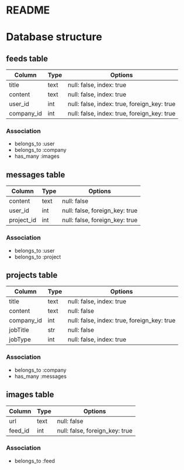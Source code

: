 # README

# Database structure
## feeds table

|Column|Type|Options|
|------|----|-------|
|title|text|null: false, index: true|
|content|text|null: false, index: true|
|user_id|int|null: false, index: true, foreign_key: true|
|company_id|int|null: false, index: true, foreign_key: true|

### Association
- belongs_to :user
- belongs_to :company
- has_many :images

## messages table

|Column|Type|Options|
|------|----|-------|
|content|text|null: false|
|user_id|int|null: false, foreign_key: true|
|project_id|int|null: false, foreign_key: true|

### Association
- belongs_to :user
- belongs_to :project

## projects table

|Column|Type|Options|
|------|----|-------|
|title|text|null: false, index: true|
|content|text|null: false|
|company_id|int|null: false, index: true, foreign_key: true|
|jobTitle|str|null: false|
|jobType|int|null: false, index: true|


### Association
- belongs_to :company
- has_many :messages

## images table

|Column|Type|Options|
|------|----|-------|
|url|text|null: false|
|feed_id|int|null: false, foreign_key: true|


### Association
- belongs_to :feed
